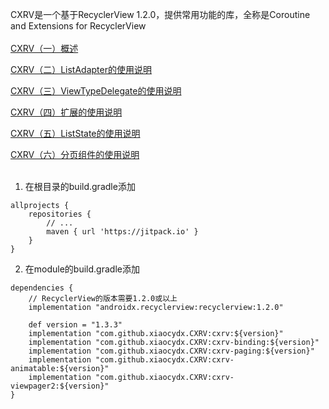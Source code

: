 CXRV是一个基于RecyclerView 1.2.0，提供常用功能的库，全称是Coroutine and Extensions for RecyclerView
<br><br>
[CXRV（一）概述](https://www.yuque.com/u12192380/khwdgb/fe9gsu)

[CXRV（二）ListAdapter的使用说明](https://www.yuque.com/u12192380/khwdgb/rpbw6f)

[CXRV（三）ViewTypeDelegate的使用说明](https://www.yuque.com/u12192380/khwdgb/qkpmiu)

[CXRV（四）扩展的使用说明](https://www.yuque.com/u12192380/khwdgb/kcxn6o)

[CXRV（五）ListState的使用说明](https://www.yuque.com/u12192380/khwdgb/uvgw43)

[CXRV（六）分页组件的使用说明](https://www.yuque.com/u12192380/khwdgb/gh9sbc)
<br><br>
1. 在根目录的build.gradle添加
```
allprojects {
    repositories {
        // ...
        maven { url 'https://jitpack.io' }
    }
}
```

2. 在module的build.gradle添加
```
dependencies {
    // RecyclerView的版本需要1.2.0或以上
    implementation "androidx.recyclerview:recyclerview:1.2.0"
    
    def version = "1.3.3"
    implementation "com.github.xiaocydx.CXRV:cxrv:${version}"
    implementation "com.github.xiaocydx.CXRV:cxrv-binding:${version}"
    implementation "com.github.xiaocydx.CXRV:cxrv-paging:${version}"
    implementation "com.github.xiaocydx.CXRV:cxrv-animatable:${version}"
    implementation "com.github.xiaocydx.CXRV:cxrv-viewpager2:${version}"
}
```
